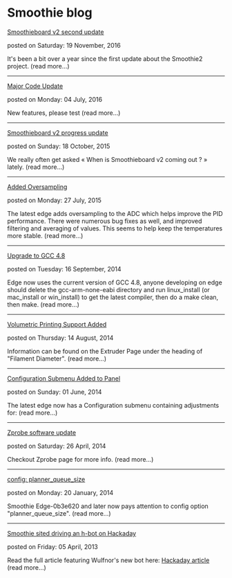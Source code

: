 
# Smoothie blog

[Smoothieboard v2 second update](/blog_15.md)

posted on Saturday: 19 November, 2016

It's been a bit over a year since the first update about the Smoothie2 project. (read more…)

---

[Major Code Update](/blog_14.md)

posted on Monday: 04 July, 2016

New features, please test (read more…)

---

[Smoothieboard v2 progress update](/blog_13.md)

posted on Sunday: 18 October, 2015

We really often get asked « When is Smoothieboard v2 coming out ? » lately. (read more…)

---

[Added Oversampling](/blog_12.md)

posted on Monday: 27 July, 2015

The latest edge adds oversampling to the ADC which helps improve the PID performance.
There were numerous bug fixes as well, and improved filtering and averaging of values.
This seems to help keep the temperatures more stable. (read more…)

---

[Upgrade to GCC 4.8](/blog_11.md)

posted on Tuesday: 16 September, 2014

Edge now uses the current version of GCC 4.8, anyone developing on edge should delete the gcc-arm-none-eabi directory and run linux_install (or mac_install or win_install) to get the latest compiler, then do a make clean, then make. (read more…)

---

[Volumetric Printing Support Added](/blog_10.md)

posted on Thursday: 14 August, 2014

Information can be found on the Extruder Page under the heading of "Filament Diameter". (read more…)

---

[Configuration Submenu Added to Panel](/blog_9.md)

posted on Sunday: 01 June, 2014

The latest edge now has a Configuration submenu containing adjustments for: (read more…)

---

[Zprobe software update](/blog_8.md)

posted on Saturday: 26 April, 2014

Checkout Zprobe page for more info. (read more…)

---

[config: planner_queue_size](/blog_7.md)

posted on Monday: 20 January, 2014

Smoothie Edge-0b3e620 and later now pays attention to config option "planner_queue_size". (read more…)

---

[Smoothie sited driving an h-bot on Hackaday](/blog_6.md)

posted on Friday: 05 April, 2013

Read the full article featuring Wulfnor's new bot here: [Hackaday article](http://hackaday.com/2013/04/05/h-bot-style-3d-printer-moves-bed-for-z-axis/) (read more…)
